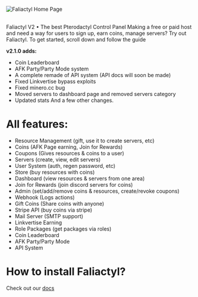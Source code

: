 ![Faliactyl Home Page](https://cdn.discordapp.com/attachments/994323208637517874/997246062706294945/unknown.png)

<br>
Faliactyl V2 • The best Pterodactyl Control Panel
Making a free or paid host and need a way for users to sign up, earn coins, manage servers? Try out Faliactyl.
To get started, scroll down and follow the guide

**v2.1.0 adds:**
- Coin Leaderboard
- AFK Party/Party Mode system
- A complete remade of API system (API docs will soon be made)
- Fixed Linkvertise bypass exploits
- Fixed minero.cc bug
- Moved servers to dashboard page and removed servers category
- Updated stats 
And a few other changes.

# All features:
- Resource Management (gift, use it to create servers, etc)
- Coins (AFK Page earning, Join for Rewards)
- Coupons (Gives resources & coins to a user)
- Servers (create, view, edit servers)
- User System (auth, regen password, etc)
- Store (buy resources with coins)
- Dashboard (view resources & servers from one area)
- Join for Rewards (join discord servers for coins)
- Admin (set/add/remove coins & resources, create/revoke coupons)
- Webhook (Logs actions)
- Gift Coins (Share coins with anyone)
- Stripe API (buy coins via stripe)
- Mail Server (SMTP support)
- Linkvertise Earning
- Role Packages (get packages via roles)
- Coin Leaderboard
- AFK Party/Party Mode
- API System

# How to install Faliactyl?
Check out our [docs](https://docs.hyricon.dev) 
